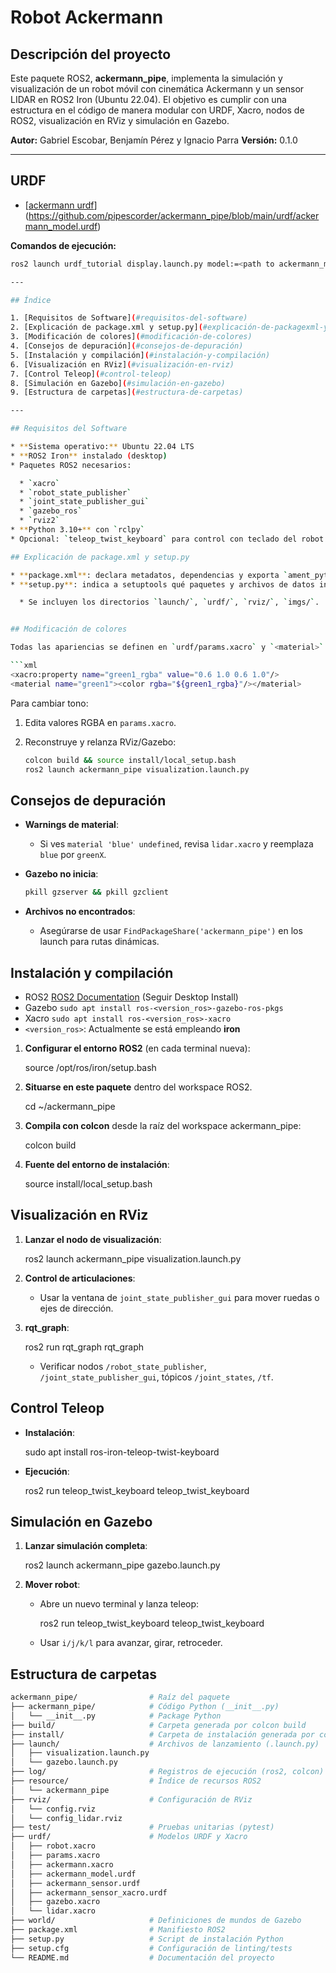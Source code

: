 # Robot Ackermann

## Descripción del proyecto

Este paquete ROS2, **ackermann_pipe**, implementa la simulación y visualización de un robot móvil con cinemática Ackermann y un sensor LIDAR en ROS2 Iron (Ubuntu 22.04). El objetivo es cumplir con una estructura en el código de manera modular con URDF, Xacro, nodos de ROS2, visualización en RViz y simulación en Gazebo.

**Autor:** Gabriel Escobar, Benjamín Pérez y Ignacio Parra
**Versión:** 0.1.0


---

## URDF

- [[ackermann urdf](https://github.com/pipescorder/ackermann_pipe/blob/main/ackermann_robot/urdf/ackermann_model.urdf)](https://github.com/pipescorder/ackermann_pipe/blob/main/urdf/ackermann_model.urdf)

**Comandos de ejecución:**

```bash
ros2 launch urdf_tutorial display.launch.py model:=<path to ackermann_model.urdf>

---

## Índice

1. [Requisitos de Software](#requisitos-del-software)
2. [Explicación de package.xml y setup.py](#explicación-de-packagexml-y-setuppy)
3. [Modificación de colores](#modificación-de-colores)
4. [Consejos de depuración](#consejos-de-depuración)
5. [Instalación y compilación](#instalación-y-compilación)
6. [Visualización en RViz](#visualización-en-rviz)
7. [Control Teleop](#control-teleop)
8. [Simulación en Gazebo](#simulación-en-gazebo)
9. [Estructura de carpetas](#estructura-de-carpetas)

---

## Requisitos del Software

* **Sistema operativo:** Ubuntu 22.04 LTS
* **ROS2 Iron** instalado (desktop)
* Paquetes ROS2 necesarios:

  * `xacro`
  * `robot_state_publisher`
  * `joint_state_publisher_gui`
  * `gazebo_ros`
  * `rviz2`
* **Python 3.10+** con `rclpy`
* Opcional: `teleop_twist_keyboard` para control con teclado del robot

## Explicación de package.xml y setup.py

* **package.xml**: declara metadatos, dependencias y exporta `ament_python`.
* **setup.py**: indica a setuptools qué paquetes y archivos de datos instalar en `install/share/ackermann_pipe`.

  * Se incluyen los directorios `launch/`, `urdf/`, `rviz/`, `imgs/`.


## Modificación de colores

Todas las apariencias se definen en `urdf/params.xacro` y `<material>` en `robot.xacro`:

```xml
<xacro:property name="green1_rgba" value="0.6 1.0 0.6 1.0"/>
<material name="green1"><color rgba="${green1_rgba}"/></material>
```

Para cambiar tono:

1. Edita valores RGBA en `params.xacro`.
2. Reconstruye y relanza RViz/Gazebo:

   ```bash
   colcon build && source install/local_setup.bash
   ros2 launch ackermann_pipe visualization.launch.py
   ```

 
## Consejos de depuración

* **Warnings de material**:

  * Si ves `material 'blue' undefined`, revisa `lidar.xacro` y reemplaza `blue` por `greenX`.
* **Gazebo no inicia**:

  ```bash
  pkill gzserver && pkill gzclient
  ```
* **Archivos no encontrados**:

  * Asegúrarse de usar `FindPackageShare('ackermann_pipe')` en los launch para rutas dinámicas.
 
## Instalación y compilación

- ROS2 [ROS2 Documentation](https://docs.ros.org/en/iron/Installation/Ubuntu-Install-Debians.html) (Seguir Desktop Install)
- Gazebo ```sudo apt install ros-<version_ros>-gazebo-ros-pkgs```
- Xacro ```sudo apt install ros-<version_ros>-xacro```
- `<version_ros>`: Actualmente se está empleando **iron**

1. **Configurar el entorno ROS2** (en cada terminal nueva):

   source /opt/ros/iron/setup.bash
 
2. **Situarse en este paquete** dentro del workspace ROS2.

   cd ~/ackermann_pipe

3. **Compila con colcon** desde la raíz del workspace ackermann_pipe:

   colcon build

4. **Fuente del entorno de instalación**:

   source install/local_setup.bash
 
   
## Visualización en RViz

1. **Lanzar el nodo de visualización**:

   ros2 launch ackermann_pipe visualization.launch.py

2. **Control de articulaciones**:

   * Usar la ventana de `joint_state_publisher_gui` para mover ruedas o ejes de dirección.

3. **rqt_graph**:

   ros2 run rqt_graph rqt_graph


   * Verificar nodos `/robot_state_publisher`, `/joint_state_publisher_gui`, tópicos `/joint_states`, `/tf`.


## Control Teleop

* **Instalación**:

  sudo apt install ros-iron-teleop-twist-keyboard

* **Ejecución**:

  ros2 run teleop_twist_keyboard teleop_twist_keyboard


## Simulación en Gazebo

1. **Lanzar simulación completa**:

   ros2 launch ackermann_pipe gazebo.launch.py

3. **Mover robot**:

   * Abre un nuevo terminal y lanza teleop:

     ros2 run teleop_twist_keyboard teleop_twist_keyboard

   * Usar `i/j/k/l` para avanzar, girar, retroceder.
   

## Estructura de carpetas

`````bash
ackermann_pipe/                # Raíz del paquete
├── ackermann_pipe/            # Código Python (__init__.py)
│   └── __init__.py            # Package Python
├── build/                     # Carpeta generada por colcon build
├── install/                   # Carpeta de instalación generada por colcon build
├── launch/                    # Archivos de lanzamiento (.launch.py)
│   ├── visualization.launch.py
│   └── gazebo.launch.py
├── log/                       # Registros de ejecución (ros2, colcon)
├── resource/                  # Índice de recursos ROS2
│   └── ackermann_pipe
├── rviz/                      # Configuración de RViz
│   └── config.rviz
│   └── config_lidar.rviz
├── test/                      # Pruebas unitarias (pytest)
├── urdf/                      # Modelos URDF y Xacro
│   ├── robot.xacro
│   ├── params.xacro
│   ├── ackermann.xacro
│   ├── ackermann_model.urdf
│   ├── ackermann_sensor.urdf
│   ├── ackermann_sensor_xacro.urdf
│   ├── gazebo.xacro
│   └── lidar.xacro
├── world/                     # Definiciones de mundos de Gazebo
├── package.xml                # Manifiesto ROS2
├── setup.py                   # Script de instalación Python
├── setup.cfg                  # Configuración de linting/tests
└── README.md                  # Documentación del proyecto
